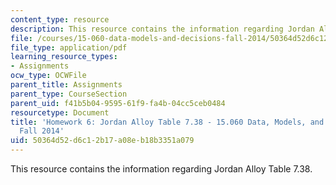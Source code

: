 ```yaml
---
content_type: resource
description: This resource contains the information regarding Jordan Alloy Table 7.38.
file: /courses/15-060-data-models-and-decisions-fall-2014/50364d52d6c12b17a08eb18b3351a079_MIT15_060F14_HW6-Jordan.pdf
file_type: application/pdf
learning_resource_types:
- Assignments
ocw_type: OCWFile
parent_title: Assignments
parent_type: CourseSection
parent_uid: f41b5b04-9595-61f9-fa4b-04cc5ceb0484
resourcetype: Document
title: 'Homework 6: Jordan Alloy Table 7.38 - 15.060 Data, Models, and Decisions -
  Fall 2014'
uid: 50364d52-d6c1-2b17-a08e-b18b3351a079
---
```

This resource contains the information regarding Jordan Alloy Table 7.38.

